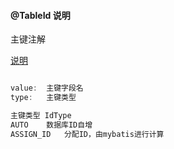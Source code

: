#### @TableId 说明

主键注解

[说明](https://baomidou.com/guide/annotation.html#tableid)

```java

value:  主键字段名
type:   主键类型

主键类型 IdType
AUTO    数据库ID自增
ASSIGN_ID   分配ID，由mybatis进行计算
```

